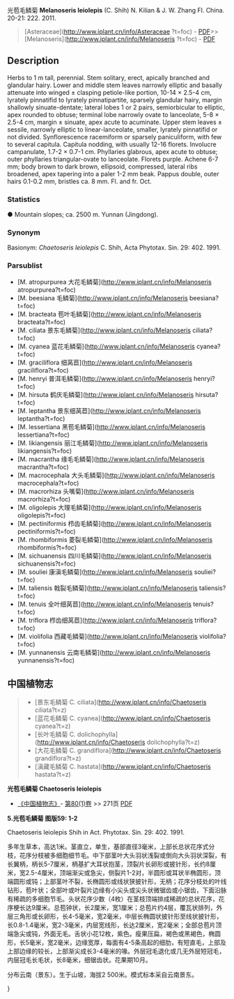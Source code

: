 光苞毛鳞菊 **Melanoseris leiolepis** (C. Shih) N. Kilian & J. W. Zhang Fl. China. 20-21: 222. 2011.

> [Asteraceae](http://www.iplant.cn/info/Asteraceae ?t=foc) - [PDF](http://iplant.cn/foc/pdf/Asteraceae.pdf)>>[Melanoseris](http://www.iplant.cn/info/Melanoseris ?t=foc) - [PDF](http://www.iplant.cn/foc/pdf/Melanoseris.pdf)

## Description

Herbs to 1 m tall, perennial. Stem solitary, erect, apically branched and glandular hairy. Lower and middle stem leaves narrowly elliptic and basally attenuate into winged ± clasping petiole-like portion, 10-14 × 2.5-4 cm, lyrately pinnatifid to lyrately pinnatipartite, sparsely glandular hairy, margin shallowly sinuate-dentate; lateral lobes 1 or 2 pairs, semiorbicular to elliptic, apex rounded to obtuse; terminal lobe narrowly ovate to lanceolate, 5-8 × 2.5-4 cm, margin ± sinuate, apex acute to acuminate. Upper stem leaves ± sessile, narrowly elliptic to linear-lanceolate, smaller, lyrately pinnatifid or not divided. Synflorescence racemiform or sparsely paniculiform, with few to several capitula. Capitula nodding, with usually 12-16 florets. Involucre campanulate, 1.7-2 × 0.7-1 cm. Phyllaries glabrous, apex acute to obtuse; outer phyllaries triangular-ovate to lanceolate. Florets purple. Achene 6-7 mm; body brown to dark brown, ellipsoid, compressed, lateral ribs broadened, apex tapering into a paler 1-2 mm beak. Pappus double, outer hairs 0.1-0.2 mm, bristles ca. 8 mm. Fl. and fr. Oct.

### Statistics
● Mountain slopes; ca. 2500 m. Yunnan (Jingdong).

### Synonym
Basionym: *Chaetoseris leiolepis* C. Shih, Acta Phytotax. Sin. 29: 402. 1991.

### Parsublist

* [M.  atropurpurea  大花毛鳞菊](http://www.iplant.cn/info/Melanoseris atropurpurea?t=foc)
* [M.  beesiana  毛鳞菊](http://www.iplant.cn/info/Melanoseris beesiana?t=foc)
* [M.  bracteata  苞叶毛鳞菊](http://www.iplant.cn/info/Melanoseris bracteata?t=foc)
* [M.  ciliata  景东毛鳞菊](http://www.iplant.cn/info/Melanoseris ciliata?t=foc)
* [M.  cyanea  蓝花毛鳞菊](http://www.iplant.cn/info/Melanoseris cyanea?t=foc)
* [M.  graciliflora  细莴苣](http://www.iplant.cn/info/Melanoseris graciliflora?t=foc)
* [M.  henryi  普洱毛鳞菊](http://www.iplant.cn/info/Melanoseris henryi?t=foc)
* [M.  hirsuta  鹤庆毛鳞菊](http://www.iplant.cn/info/Melanoseris hirsuta?t=foc)
* [M.  leptantha  景东细莴苣](http://www.iplant.cn/info/Melanoseris leptantha?t=foc)
* [M.  lessertiana  黑苞毛鳞菊](http://www.iplant.cn/info/Melanoseris lessertiana?t=foc)
* [M.  likiangensis  丽江毛鳞菊](http://www.iplant.cn/info/Melanoseris likiangensis?t=foc)
* [M.  macrantha  缘毛毛鳞菊](http://www.iplant.cn/info/Melanoseris macrantha?t=foc)
* [M.  macrocephala  大头毛鳞菊](http://www.iplant.cn/info/Melanoseris macrocephala?t=foc)
* [M.  macrorhiza  头嘴菊](http://www.iplant.cn/info/Melanoseris macrorhiza?t=foc)
* [M.  oligolepis  大理毛鳞菊](http://www.iplant.cn/info/Melanoseris oligolepis?t=foc)
* [M.  pectiniformis  栉齿毛鳞菊](http://www.iplant.cn/info/Melanoseris pectiniformis?t=foc)
* [M.  rhombiformis  菱裂毛鳞菊](http://www.iplant.cn/info/Melanoseris rhombiformis?t=foc)
* [M.  sichuanensis  四川毛鳞菊](http://www.iplant.cn/info/Melanoseris sichuanensis?t=foc)
* [M.  souliei  康滇毛鳞菊](http://www.iplant.cn/info/Melanoseris souliei?t=foc)
* [M.  taliensis  戟裂毛鳞菊](http://www.iplant.cn/info/Melanoseris taliensis?t=foc)
* [M.  tenuis  全叶细莴苣](http://www.iplant.cn/info/Melanoseris tenuis?t=foc)
* [M.  triflora  栉齿细莴苣](http://www.iplant.cn/info/Melanoseris triflora?t=foc)
* [M.  violifolia  西藏毛鳞菊](http://www.iplant.cn/info/Melanoseris violifolia?t=foc)
* [M.  yunnanensis  云南毛鳞菊](http://www.iplant.cn/info/Melanoseris yunnanensis?t=foc)

## 中国植物志

> * [景东毛鳞菊  C.  ciliata](http://www.iplant.cn/info/Chaetoseris ciliata?t=z)
> * [蓝花毛鳞菊  C.  cyanea](http://www.iplant.cn/info/Chaetoseris cyanea?t=z)
> * [长叶毛鳞菊  C.  dolichophylla](http://www.iplant.cn/info/Chaetoseris dolichophylla?t=z)
> * [大花毛鳞菊  C.  grandiflora](http://www.iplant.cn/info/Chaetoseris grandiflora?t=z)
> * [滇藏毛鳞菊  C.  hastata](http://www.iplant.cn/info/Chaetoseris hastata?t=z)

**光苞毛鳞菊 Chaetoseris leiolepis**

* [《中国植物志》](http://www.iplant.cn/frps)- [第80(1)卷](http://www.iplant.cn/frps/vol/80(1)) >> 271页 [PDF](http://www.iplant.cn/frps/pdf/80(1)/271.PDF)

**5.光苞毛鳞菊 图版59: 1-2**

Chaetoseris leiolepis Shih in Act. Phytotax. Sin. 29: 402. 1991.

多年生草本，高达1米。茎直立，单生，基部直径3毫米，上部长总状花序式分枝，花序分枝被多细胞细节毛。中下部茎叶大头羽状浅裂或倒向大头羽状深裂，有长翼柄，柄长5-7厘米，柄基扩大耳状抱茎，顶裂片长卵形或披针形，长约8厘米，宽2.5-4厘米，顶端渐尖或急尖，侧裂片1-2对，半圆形或耳状半椭圆形，顶端圆形或钝；上部茎叶不裂，长椭圆形或线状狭披针形，无柄；花序分枝处的叶线钻形，苞叶状；全部叶或叶裂片边缘有小尖头或尖头状微锯齿或小锯齿，下面沿脉有稀疏的多细胞节毛。头状花序少数（4枚）在茎枝顶端排成稀疏的总状花序，花序梗长达9厘米。总苞钟状，长2厘米，宽1厘米；总苞片约4层，覆瓦状排列，外层三角形或长卵形，长4-5毫米，宽2毫米，中层长椭圆状披针形至线状披针形，长0.8-1.4毫米，宽2-3毫米，内层宽线形，长达2厘米，宽2毫米；全部总苞片顶端急尖或钝，外面无毛。舌状小花12枚，紫色。瘦果压扁，褐色或黑褐色，椭圆形，长5毫米，宽2毫米，边缘宽厚，每面有4-5条高起的细肋，有短直毛，上部及上部边缘的较长，上部渐尖成长3-4毫米的喙。外层冠毛退化或几无外层短冠毛，内层冠毛长毛状，长8毫米，细锯齿状。花果期10月。

分布云南（景东）。生于山坡，海拔2 500米。模式标本采自云南景东。

}